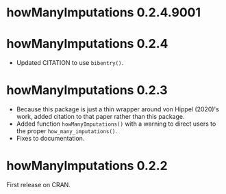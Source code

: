 # howManyImputations 0.2.4.9001

# howManyImputations 0.2.4

- Updated CITATION to use `bibentry()`.

# howManyImputations 0.2.3

- Because this package is just a thin wrapper around von Hippel (2020)'s work,
  added citation to that paper rather than this package.
- Added function `howManyImputations()` with a warning to direct users to the
  proper `how_many_imputations()`.
- Fixes to documentation.

# howManyImputations 0.2.2

First release on CRAN.
